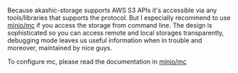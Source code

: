 Because akashic-storage supports AWS S3 APIs it's accessible via any tools/libraries that supports the protocol. But I especially recommend to use [minio/mc](https://github.com/minio/mc) if you access the storage from command line. The design is sophisticated so you can access remote and local storages transparently, debugging mode leaves us useful information when in trouble and moreover, maintained by nice guys.

To configure mc, please read the documentation in [minio/mc](https://github.com/minio/mc)